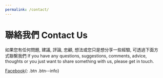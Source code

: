 ```yaml
---
permalink: /contact/
---
```


# 聯絡我們 Contact Us

如果您有任何問題, 建議, 評論, 忠顧, 想法或您只是想分享一些經驗, 可透過下面方式聯繫我們
If you have any questions, suggestions, comments, advice, thoughts or you just want to share something with us, please get in touch.

[Facebook](https://www.facebook.com/foodsharingtaiwan/){: .btn .btn--info}
